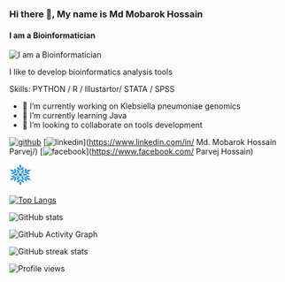 ### Hi there 👋, My name is Md Mobarok Hossain
#### I am a Bioinformatician
![I am a Bioinformatician](https://arturssmirnovs.github.io/github-profile-readme-generator/images/banner.png)

I like to develop bioinformatics analysis tools

Skills: PYTHON / R / Illustartor/ STATA / SPSS

- 🔭 I’m currently working on Klebsiella pneumoniae genomics 
- 🌱 I’m currently learning Java 
- 👯 I’m looking to collaborate on tools development 


[<img src='https://cdn.jsdelivr.net/npm/simple-icons@3.0.1/icons/github.svg' alt='github' height='40'>](https://github.com/MdMobarokHossain)  [<img src='https://cdn.jsdelivr.net/npm/simple-icons@3.0.1/icons/linkedin.svg' alt='linkedin' height='40'>](https://www.linkedin.com/in/ Md. Mobarok Hossain Parvej/)  [<img src='https://cdn.jsdelivr.net/npm/simple-icons@3.0.1/icons/facebook.svg' alt='facebook' height='40'>](https://www.facebook.com/ Parvej Hossain)  

<a href='https://archiveprogram.github.com/'><img src='https://raw.githubusercontent.com/acervenky/animated-github-badges/master/assets/acbadge.gif' width='40' height='40'></a> 

[![Top Langs](https://github-readme-stats.vercel.app/api/top-langs/?username=MdMobarokHossain)](https://github.com/anuraghazra/github-readme-stats)

![GitHub stats](https://github-readme-stats.vercel.app/api?username=MdMobarokHossain&show_icons=true&count_private=true)  

![GitHub Activity Graph](https://activity-graph.herokuapp.com/graph?username=MdMobarokHossain)  

![GitHub streak stats](https://github-readme-streak-stats.herokuapp.com/?user=MdMobarokHossain)  

![Profile views](https://gpvc.arturio.dev/MdMobarokHossain)  
